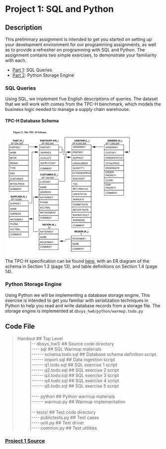 # Project 1: SQL and Python

## Description
This preliminary assignment is intended to get you started on setting up your development environment for our programming assignments, as well as to provide a refresher on programming with SQL and Python. The assignment contains two simple exercises, to demonstrate your familiarity with each.

* [Part 1](#part1): SQL Queries
* [Part 2](#part2): Python Storage Engine

<a name="part1"></a>
### SQL Queries
Using SQL, we implement five English descriptions of queries. The dataset that we will work with comes from the TPC-H benchmark, which models the business logic needed to manage a supply chain warehouse.

#### TPC-H Database Schema
<img src="./Images/TPC-H_Schema.PNG" title="Project 1's DB Schema" alt="Should be showing the DB described earlier" width="415" height="400"/>

The TPC-H specification can be found [here](http://www.tpc.org/tpc_documents_current_versions/pdf/tpc-h_v2.17.1.pdf), with an ER diagram of the schema in Section 1.2 (page 13), and table definitions on Section 1.4 (page 14).

<a name="part2"></a>
### Python Storage Engine
Using Python we will be implementing a database storage engine. This exercise is intended to get you familiar with serialization techniques in Python to help you read and write database records from a storage file. The storage engine is implemented at `dbsys_hw0/python/warmup.todo.py`

## Code File
> <dl>
> <dt>Handout                    ## Top Level </dt>
> <dd>  |-- dbsys_hw1/           ## Source code directory</dd>
> <dd>  |---- sql                ## SQL Warmup materials </dd>
> <dd>  |------ schema.todo.sql  ## Database schema definition script</dd>
> <dd>  |------ import.sql       ## Data ingestion script  <dd>
> <dd>  |------ q1.todo.sql      ## SQL exercise 1 script  <dd>
> <dd>  |------ q2.todo.sql      ## SQL exercise 2 script  <dd>
> <dd>  |------ q3.todo.sql      ## SQL exercise 3 script  <dd>
> <dd>  |------ q4.todo.sql      ## SQL exercise 4 script  <dd>
> <dd>  |------ q5.todo.sql      ## SQL exercise 5 script  <dd>
> <dd>  | <dd>
> <dd>  |---- python             ## Python warmup materials  <dd>
> <dd>  |------ warmup.py        ## Warmup implementation  <dd>
> <dd>  | <dd>
> <dd>  |-- tests/               ## Test code directory <dd>
> <dd>  |---- publictests.py     ## Test cases <dd>
> <dd>  |---- unit.py            ## Test driver <dd>
> <dd>  |---- common.py          ## Test utilities <dd>
> </dl>

### [Project 1 Source](http://damsl.cs.jhu.edu/teaching/dbsys/2017/assignments/hw0/)
